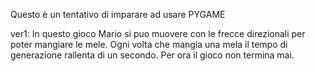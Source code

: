 Questo è un tentativo di imparare ad usare PYGAME

ver1:
In questo gioco Mario si puo muovere con le frecce direzionali per poter mangiare le mele.
Ogni volta che mangia una mela il tempo di generazione rallenta di un secondo.
Per ora il gioco non termina mai.